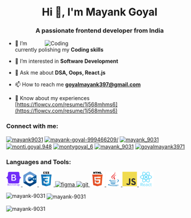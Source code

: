 <!-- ![MasterHead](https://1.bp.blogspot.com/-7A4WynwLsMw/XbBpCXG8fHI/AAAAAAAAMt4/uOa1bpLskYgrwGbllhSu2SDj_Mig8SXJQCLcBGAsYHQ/s1600/2000_600px.gif) -->

<h1 align="center">Hi 👋, I'm Mayank Goyal</h1>
<h3 align="center">A passionate frontend developer from India</h3>
<img align="right" alt="Coding" width="400" src="https://cdn.dribbble.com/users/1162077/screenshots/3848914/programmer.gif">

<!-- <p align="left"> <img src="https://komarev.com/ghpvc/?username=mayank-9031&label=Profile%20views&color=0e75b6&style=flat" alt="mayank-9031" /> </p> -->

<!-- <p align="left"> <a href="https://twitter.com/mayank9031" target="blank"><img src="https://img.shields.io/twitter/follow/mayank9031?logo=twitter&style=for-the-badge" alt="mayank9031" /></a> </p> -->

- 🔭 I’m currently polishing my **Coding skills**

- 👀 I’m interested in **Software Development**

- 💬 Ask me about **DSA, Oops, React.js**

- 📫 How to reach me **goyalmayank397@gmail.com**

- 📄 Know about my experiences [https://flowcv.com/resume/1j568mhms6](https://flowcv.com/resume/1j568mhms6)


<h3 align="left">Connect with me:</h3>
<p align="left">
<a href="https://twitter.com/mayank9031" target="blank"><img align="center" src="https://raw.githubusercontent.com/rahuldkjain/github-profile-readme-generator/master/src/images/icons/Social/twitter.svg" alt="mayank9031" height="30" width="40" /></a>
<a href="https://linkedin.com/in/mayank-goyal-999466209/" target="blank"><img align="center" src="https://raw.githubusercontent.com/rahuldkjain/github-profile-readme-generator/master/src/images/icons/Social/linked-in-alt.svg" alt="mayank-goyal-999466209/" height="30" width="40" /></a>
<a href="https://codesandbox.com/mayank_9031" target="blank"><img align="center" src="https://raw.githubusercontent.com/rahuldkjain/github-profile-readme-generator/master/src/images/icons/Social/codesandbox.svg" alt="mayank_9031" height="30" width="40" /></a>
<a href="https://fb.com/monti.goyal.948" target="blank"><img align="center" src="https://raw.githubusercontent.com/rahuldkjain/github-profile-readme-generator/master/src/images/icons/Social/facebook.svg" alt="monti.goyal.948" height="30" width="40" /></a>
<a href="https://instagram.com/montygoyal_6" target="blank"><img align="center" src="https://raw.githubusercontent.com/rahuldkjain/github-profile-readme-generator/master/src/images/icons/Social/instagram.svg" alt="montygoyal_6" height="30" width="40" /></a>
<a href="https://www.leetcode.com/mayank_9031" target="blank"><img align="center" src="https://raw.githubusercontent.com/rahuldkjain/github-profile-readme-generator/master/src/images/icons/Social/leet-code.svg" alt="mayank_9031" height="30" width="40" /></a>
<a href="https://auth.geeksforgeeks.org/user/goyalmayank3971" target="blank"><img align="center" src="https://raw.githubusercontent.com/rahuldkjain/github-profile-readme-generator/master/src/images/icons/Social/geeks-for-geeks.svg" alt="goyalmayank3971" height="30" width="40" /></a>
</p>

<h3 align="left">Languages and Tools:</h3>
<p align="left"> <a href="https://getbootstrap.com" target="_blank" rel="noreferrer"> <img src="https://raw.githubusercontent.com/devicons/devicon/master/icons/bootstrap/bootstrap-plain-wordmark.svg" alt="bootstrap" width="40" height="40"/> </a> <a href="https://www.w3schools.com/cpp/" target="_blank" rel="noreferrer"> <img src="https://raw.githubusercontent.com/devicons/devicon/master/icons/cplusplus/cplusplus-original.svg" alt="cplusplus" width="40" height="40"/> </a> <a href="https://www.w3schools.com/css/" target="_blank" rel="noreferrer"> <img src="https://raw.githubusercontent.com/devicons/devicon/master/icons/css3/css3-original-wordmark.svg" alt="css3" width="40" height="40"/> </a> <a href="https://www.figma.com/" target="_blank" rel="noreferrer"> <img src="https://www.vectorlogo.zone/logos/figma/figma-icon.svg" alt="figma" width="40" height="40"/> </a> <a href="https://git-scm.com/" target="_blank" rel="noreferrer"> <img src="https://www.vectorlogo.zone/logos/git-scm/git-scm-icon.svg" alt="git" width="40" height="40"/> </a> <a href="https://www.w3.org/html/" target="_blank" rel="noreferrer"> <img src="https://raw.githubusercontent.com/devicons/devicon/master/icons/html5/html5-original-wordmark.svg" alt="html5" width="40" height="40"/> </a> <a href="https://www.java.com" target="_blank" rel="noreferrer"> <img src="https://raw.githubusercontent.com/devicons/devicon/master/icons/java/java-original.svg" alt="java" width="40" height="40"/> </a> <a href="https://developer.mozilla.org/en-US/docs/Web/JavaScript" target="_blank" rel="noreferrer"> <img src="https://raw.githubusercontent.com/devicons/devicon/master/icons/javascript/javascript-original.svg" alt="javascript" width="40" height="40"/> </a> <a href="https://reactjs.org/" target="_blank" rel="noreferrer"> <img src="https://raw.githubusercontent.com/devicons/devicon/master/icons/react/react-original-wordmark.svg" alt="react" width="40" height="40"/> </a> </p>

<p><img align="left" src="https://github-readme-stats.vercel.app/api/top-langs?username=mayank-9031&show_icons=true&locale=en&layout=compact" alt="mayank-9031" /></p>

<p>&nbsp;<img align="center" src="https://github-readme-stats.vercel.app/api?username=mayank-9031&show_icons=true&locale=en" alt="mayank-9031" /></p>

<p><img align="center" src="https://github-readme-streak-stats.herokuapp.com/?user=mayank-9031&" alt="mayank-9031" /></p>


